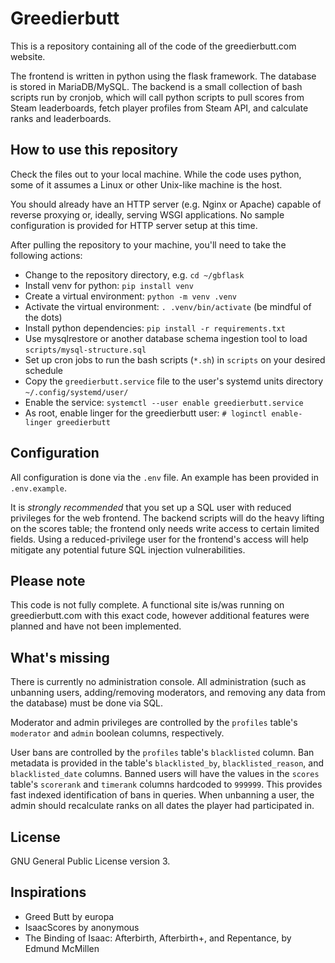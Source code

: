 # Greedierbutt
This is a repository containing all of the code of the greedierbutt.com website.

The frontend is written in python using the flask framework. The database is stored in MariaDB/MySQL. The backend is a small collection of bash scripts run by cronjob, which will call python scripts to pull scores from Steam leaderboards, fetch player profiles from Steam API, and calculate ranks and leaderboards.

## How to use this repository
Check the files out to your local machine. While the code uses python, some of it assumes a Linux or other Unix-like machine is the host.

You should already have an HTTP server (e.g. Nginx or Apache) capable of reverse proxying or, ideally, serving WSGI applications. No sample configuration is provided for HTTP server setup at this time.

After pulling the repository to your machine, you'll need to take the following actions:

- Change to the repository directory, e.g. `cd ~/gbflask`
- Install venv for python: `pip install venv`
- Create a virtual environment: `python -m venv .venv`
- Activate the virtual environment: `. .venv/bin/activate` (be mindful of the dots)
- Install python dependencies: `pip install -r requirements.txt`
- Use mysqlrestore or another database schema ingestion tool to load `scripts/mysql-structure.sql`
- Set up cron jobs to run the bash scripts (`*.sh`) in `scripts` on your desired schedule
- Copy the `greedierbutt.service` file to the user's systemd units directory `~/.config/systemd/user/`
- Enable the service: `systemctl --user enable greedierbutt.service`
- As root, enable linger for the greedierbutt user: `# loginctl enable-linger greedierbutt`

## Configuration
All configuration is done via the `.env` file. An example has been provided in `.env.example`.

It is *strongly recommended* that you set up a SQL user with reduced privileges for the web frontend. The backend scripts will do the heavy lifting on the scores table; the frontend only needs write access to certain limited fields. Using a reduced-privilege user for the frontend's access will help mitigate any potential future SQL injection vulnerabilities.

## Please note
This code is not fully complete. A functional site is/was running on greedierbutt.com with this exact code, however additional features were planned and have not been implemented.

## What's missing
There is currently no administration console. All administration (such as unbanning users, adding/removing moderators, and removing any data from the database) must be done via SQL.

Moderator and admin privileges are controlled by the `profiles` table's `moderator` and `admin` boolean columns, respectively.

User bans are controlled by the `profiles` table's `blacklisted` column. Ban metadata is provided in the table's `blacklisted_by`, `blacklisted_reason`, and `blacklisted_date` columns. Banned users will have the values in the `scores` table's `scorerank` and `timerank` columns hardcoded to `999999`. This provides fast indexed identification of bans in queries. When unbanning a user, the admin should recalculate ranks on all dates the player had participated in.

## License
GNU General Public License version 3.

## Inspirations
- Greed Butt by europa
- IsaacScores by anonymous
- The Binding of Isaac: Afterbirth, Afterbirth+, and Repentance, by Edmund McMillen